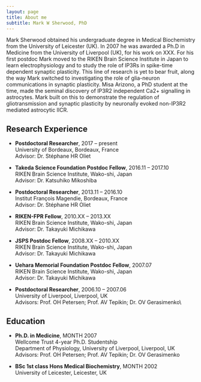 ```yaml
---
layout: page
title: About me
subtitle: Mark W Sherwood, PhD
---
```

Mark Sherwood obtained his undergraduate degree in Medical Biochemistry from the University of Leicester (UK). In 2007 he was awarded a Ph.D in Medicine from the University of Liverpool (UK), for his work on XXX. For his first postdoc Mark moved to the RIKEN Brain Science Institute in Japan to learn electrophysiology and to study the role of IP3Rs in spike-time dependent synaptic plasticity. This line of research is yet to bear fruit, along the way Mark switched to investigating the role of glia-neuron communications in synaptic plasticity. Misa Arizono, a PhD student at the time, made the seminal discovery of IP3R2 independent Ca2+ signalling in astrocytes. Mark built on this to demonstrate the regulation of gliotransmission and synaptic plasticity by neuronally evoked non-IP3R2 mediated astrocytic IICR.

## Research Experience

*    **Postdoctoral Researcher**, 2017 – present\
University of Bordeaux, Bordeaux, France\
Advisor: Dr. Stéphane HR Oliet

*    **Takeda Science Foundation Postdoc Fellow**, 2016.11 – 2017.10\
RIKEN Brain Science Institute, Wako-shi, Japan\
Advisor: Dr. Katsuhiko Mikoshiba

*    **Postdoctoral Researcher**, 2013.11 – 2016.10\
Institut François Magendie, Bordeaux, France\
Advisor: Dr. Stéphane HR Oliet

*    **RIKEN-FPR Fellow**, 2010.XX – 2013.XX\
RIKEN Brain Science Institute, Wako-shi, Japan\
Advisor: Dr. Takayuki Michikawa

*    **JSPS Postdoc Fellow**, 2008.XX – 2010.XX\
RIKEN Brain Science Institute, Wako-shi, Japan\
Advisor: Dr. Takayuki Michikawa

*    **Uehara Memorial Foundation Postdoc Fellow**, 2007.07\
RIKEN Brain Science Institute, Wako-shi, Japan\
Advisor: Dr. Takayuki Michikawa

*    **Postdoctoral Researcher**, 2006.10 – 2007.06\
University of Liverpool, Liverpool, UK\
Advisors: Prof. OH Petersen; Prof. AV Tepikin; Dr. OV Gerasimenko\

## Education

*    **Ph.D. in Medicine**, MONTH 2007\
Wellcome Trust 4-year Ph.D. Studentship\
Department of Physiology, University of Liverpool, Liverpool, UK\
Advisors: Prof. OH Petersen; Prof. AV Tepikin; Dr. OV Gerasimenko

*    **BSc 1st class Hons Medical Biochemistry**, MONTH 2002\
University of Leicester, Leicester, UK


